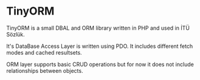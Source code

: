 TinyORM
=======

TinyORM is a small DBAL and ORM library written in PHP and used in İTÜ Sözlük.

It's DataBase Access Layer is written using PDO. It includes different fetch modes and cached resultsets. 

ORM layer supports basic CRUD operations but for now it does not include relationships between objects. 
